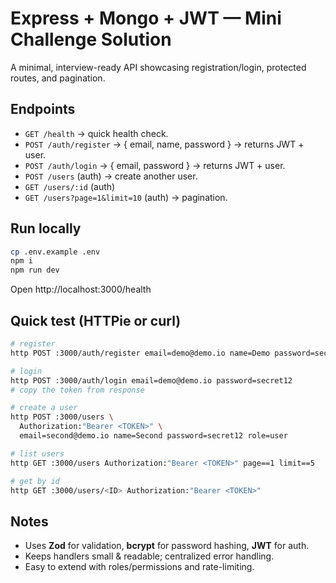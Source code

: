 # Express + Mongo + JWT — Mini Challenge Solution

A minimal, interview-ready API showcasing registration/login, protected routes, and pagination.

## Endpoints
- `GET /health` → quick health check.
- `POST /auth/register` → { email, name, password } → returns JWT + user.
- `POST /auth/login` → { email, password } → returns JWT + user.
- `POST /users` (auth) → create another user.
- `GET /users/:id` (auth)
- `GET /users?page=1&limit=10` (auth) → pagination.

## Run locally
```bash
cp .env.example .env
npm i
npm run dev
```
Open http://localhost:3000/health

## Quick test (HTTPie or curl)
```bash
# register
http POST :3000/auth/register email=demo@demo.io name=Demo password=secret12

# login
http POST :3000/auth/login email=demo@demo.io password=secret12
# copy the token from response

# create a user
http POST :3000/users \
  Authorization:"Bearer <TOKEN>" \
  email=second@demo.io name=Second password=secret12 role=user

# list users
http GET :3000/users Authorization:"Bearer <TOKEN>" page==1 limit==5

# get by id
http GET :3000/users/<ID> Authorization:"Bearer <TOKEN>"
```

## Notes
- Uses **Zod** for validation, **bcrypt** for password hashing, **JWT** for auth.
- Keeps handlers small & readable; centralized error handling.
- Easy to extend with roles/permissions and rate-limiting.

